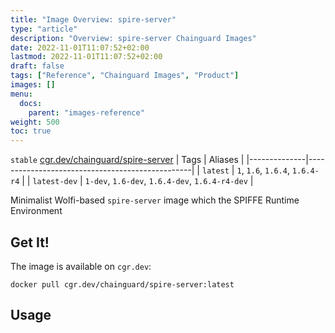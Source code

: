 ```yaml
---
title: "Image Overview: spire-server"
type: "article"
description: "Overview: spire-server Chainguard Images"
date: 2022-11-01T11:07:52+02:00
lastmod: 2022-11-01T11:07:52+02:00
draft: false
tags: ["Reference", "Chainguard Images", "Product"]
images: []
menu:
  docs:
    parent: "images-reference"
weight: 500
toc: true
---
```


`stable` [cgr.dev/chainguard/spire-server](https://github.com/chainguard-images/images/tree/main/images/spire-server)
| Tags         | Aliases                                         |
|--------------|-------------------------------------------------|
| `latest`     | `1`, `1.6`, `1.6.4`, `1.6.4-r4`                 |
| `latest-dev` | `1-dev`, `1.6-dev`, `1.6.4-dev`, `1.6.4-r4-dev` |



Minimalist Wolfi-based `spire-server` image which the SPIFFE Runtime Environment


## Get It!

The image is available on `cgr.dev`:

```
docker pull cgr.dev/chainguard/spire-server:latest
```

## Usage

